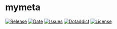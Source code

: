 # mymeta

[![Release](https://img.shields.io/github/v/release/franck-paul/mymeta)](https://github.com/franck-paul/mymeta/releases)
[![Date](https://img.shields.io/github/release-date/franck-paul/mymeta)](https://github.com/franck-paul/mymeta/releases)
[![Issues](https://img.shields.io/github/issues/franck-paul/mymeta)](https://github.com/franck-paul/mymeta/issues)
[![Dotaddict](https://img.shields.io/badge/dotaddict-official-green.svg)](https://plugins.dotaddict.org/dc2/details/mymeta)
[![License](https://img.shields.io/github/license/franck-paul/mymeta)](https://github.com/franck-paul/mymeta/blob/master/LICENSE)


